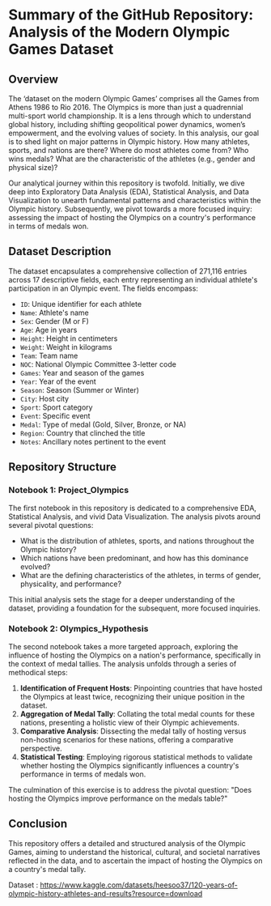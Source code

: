 # Summary of the GitHub Repository: Analysis of the Modern Olympic Games Dataset

## Overview
The ‘dataset on the modern Olympic Games’ comprises all the Games from Athens
1986 to Rio 2016. The Olympics is more than just a quadrennial multi-sport
world championship. It is a lens through which to understand global history,
including shifting geopolitical power dynamics, women’s empowerment, and the
evolving values of society.
In this analysis, our goal is to shed light on major patterns in Olympic history.
How many athletes, sports, and nations are there? Where do most athletes
come from? Who wins medals? What are the characteristic of the athletes (e.g.,
gender and physical size)?


Our analytical journey within this repository is twofold. Initially, we dive deep into Exploratory Data Analysis (EDA), Statistical Analysis, and Data Visualization to unearth fundamental patterns and characteristics within the Olympic history. Subsequently, we pivot towards a more focused inquiry: assessing the impact of hosting the Olympics on a country's performance in terms of medals won.

## Dataset Description
The dataset encapsulates a comprehensive collection of 271,116 entries across 17 descriptive fields, each entry representing an individual athlete's participation in an Olympic event. The fields encompass:

- `ID`: Unique identifier for each athlete
- `Name`: Athlete's name
- `Sex`: Gender (M or F)
- `Age`: Age in years
- `Height`: Height in centimeters
- `Weight`: Weight in kilograms
- `Team`: Team name
- `NOC`: National Olympic Committee 3-letter code
- `Games`: Year and season of the games
- `Year`: Year of the event
- `Season`: Season (Summer or Winter)
- `City`: Host city
- `Sport`: Sport category
- `Event`: Specific event
- `Medal`: Type of medal (Gold, Silver, Bronze, or NA)
- `Region`: Country that clinched the title
- `Notes`: Ancillary notes pertinent to the event

## Repository Structure

### Notebook 1: Project_Olympics
The first notebook in this repository is dedicated to a comprehensive EDA, Statistical Analysis, and vivid Data Visualization. The analysis pivots around several pivotal questions:

- What is the distribution of athletes, sports, and nations throughout the Olympic history?
- Which nations have been predominant, and how has this dominance evolved?
- What are the defining characteristics of the athletes, in terms of gender, physicality, and performance?
  
This initial analysis sets the stage for a deeper understanding of the dataset, providing a foundation for the subsequent, more focused inquiries.

### Notebook 2: Olympics_Hypothesis
The second notebook takes a more targeted approach, exploring the influence of hosting the Olympics on a nation's performance, specifically in the context of medal tallies. The analysis unfolds through a series of methodical steps:

1. **Identification of Frequent Hosts**: Pinpointing countries that have hosted the Olympics at least twice, recognizing their unique position in the dataset.
2. **Aggregation of Medal Tally**: Collating the total medal counts for these nations, presenting a holistic view of their Olympic achievements.
3. **Comparative Analysis**: Dissecting the medal tally of hosting versus non-hosting scenarios for these nations, offering a comparative perspective.
4. **Statistical Testing**: Employing rigorous statistical methods to validate whether hosting the Olympics significantly influences a country's performance in terms of medals won.

The culmination of this exercise is to address the pivotal question: "Does hosting the Olympics improve performance on the medals table?"

## Conclusion
This repository offers a detailed and structured analysis of the Olympic Games, aiming to understand the historical, cultural, and societal narratives reflected in the data, and to ascertain the impact of hosting the Olympics on a country's medal tally.

Dataset : https://www.kaggle.com/datasets/heesoo37/120-years-of-olympic-history-athletes-and-results?resource=download
